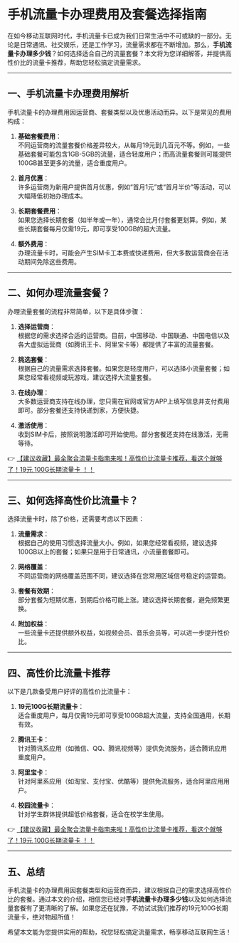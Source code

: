 # 手机流量卡办理费用及套餐选择指南

在如今移动互联网时代，手机流量卡已成为我们日常生活中不可或缺的一部分。无论是日常通讯、社交娱乐，还是工作学习，流量需求都在不断增加。那么，**手机流量卡办理多少钱**？如何选择适合自己的流量套餐？本文将为您详细解答，并提供高性价比的流量卡推荐，帮助您轻松搞定流量需求。

---

## 一、手机流量卡办理费用解析

手机流量卡的办理费用因运营商、套餐类型以及优惠活动而异。以下是常见的费用构成：

1. **基础套餐费用**：  
   不同运营商的流量套餐价格差异较大，从每月19元到几百元不等。例如，一些基础套餐可能包含1GB-5GB的流量，适合轻度用户；而高流量套餐则可能提供100GB甚至更多的流量，适合重度用户。

2. **首月优惠**：  
   许多运营商为新用户提供首月优惠，例如“首月1元”或“首月半价”等活动，可以大幅降低初始办理成本。

3. **长期套餐费用**：  
   如果您选择长期套餐（如半年或一年），通常会比月付套餐更划算。例如，某些长期套餐每月仅需19元，即可享受100GB的超大流量。

4. **额外费用**：  
   办理流量卡时，可能会产生SIM卡工本费或快递费用，但大多数运营商会在活动期间免除这些费用。

---

## 二、如何办理流量套餐？

办理流量套餐的流程非常简单，以下是具体步骤：

1. **选择运营商**：  
   根据您的需求选择合适的运营商。目前，中国移动、中国联通、中国电信以及各大虚拟运营商（如腾讯王卡、阿里宝卡等）都提供了丰富的流量套餐。

2. **挑选套餐**：  
   根据自己的流量需求选择套餐。如果您是轻度用户，可以选择小流量套餐；如果您经常看视频或玩游戏，建议选择大流量套餐。

3. **在线办理**：  
   大多数运营商支持在线办理，您只需在官网或官方APP上填写信息并支付费用即可。部分套餐还支持快递到家，方便快捷。

4. **激活使用**：  
   收到SIM卡后，按照说明激活即可开始使用。部分套餐还支持在线激活，无需等待。

👉 [【建议收藏】最全聚合流量卡指南来啦！高性价比流量卡推荐，看这个就够了！19元 100G长期流量卡 ！！](https://bit.ly/Liuliangka)

---

## 三、如何选择高性价比流量卡？

选择流量卡时，除了价格，还需要考虑以下因素：

1. **流量需求**：  
   根据自己的使用习惯选择流量大小。例如，如果您经常看视频，建议选择100GB以上的套餐；如果只是用于日常通讯，小流量套餐即可。

2. **网络覆盖**：  
   不同运营商的网络覆盖范围不同，建议选择在您常用区域信号稳定的运营商。

3. **套餐有效期**：  
   部分套餐为短期优惠，到期后价格可能上涨。建议选择长期套餐，避免频繁更换。

4. **附加权益**：  
   一些流量卡还提供额外权益，如视频会员、音乐会员等，可以进一步提升性价比。

---

## 四、高性价比流量卡推荐

以下是几款备受用户好评的高性价比流量卡：

1. **19元100G长期流量卡**：  
   适合重度用户，每月仅需19元即可享受100GB超大流量，支持全国通用，长期有效。

2. **腾讯王卡**：  
   针对腾讯系应用（如微信、QQ、腾讯视频等）提供免流服务，适合腾讯应用重度用户。

3. **阿里宝卡**：  
   针对阿里系应用（如淘宝、支付宝、优酷等）提供免流服务，适合阿里应用用户。

4. **校园流量卡**：  
   针对学生群体提供超低价格套餐，适合在校学生使用。

👉 [【建议收藏】最全聚合流量卡指南来啦！高性价比流量卡推荐，看这个就够了！19元 100G长期流量卡 ！！](https://bit.ly/Liuliangka)

---

## 五、总结

手机流量卡的办理费用因套餐类型和运营商而异，建议根据自己的需求选择高性价比的套餐。通过本文的介绍，相信您已经对**手机流量卡办理多少钱**以及如何选择流量套餐有了更清晰的了解。如果您还在犹豫，不妨试试我们推荐的19元100G长期流量卡，绝对物超所值！

希望本文能为您提供实用的帮助，祝您轻松搞定流量需求，畅享移动互联网生活！